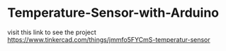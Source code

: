 # Temperature-Sensor-with-Arduino
visit this link to see the project
https://www.tinkercad.com/things/jmmfo5FYCmS-temperatur-sensor
